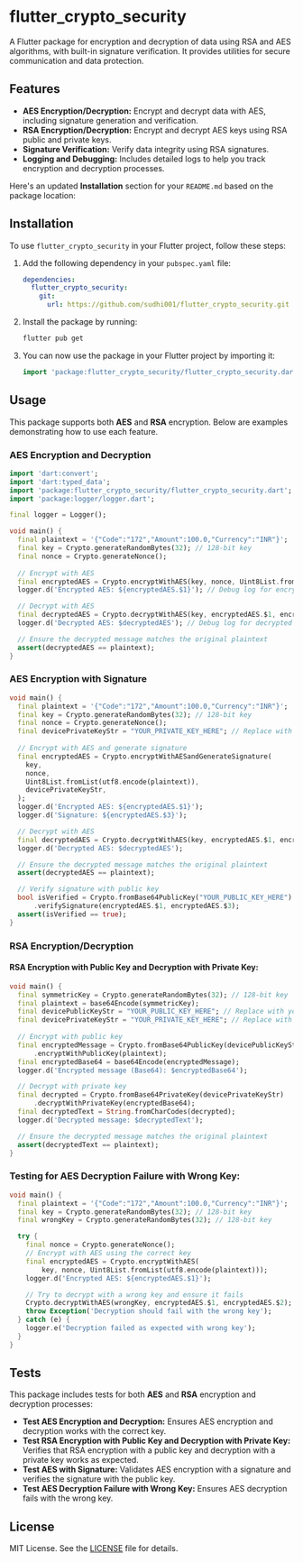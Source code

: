 # flutter_crypto_security

A Flutter package for encryption and decryption of data using RSA and AES algorithms, with built-in signature verification. It provides utilities for secure communication and data protection.

## Features

- **AES Encryption/Decryption:** Encrypt and decrypt data with AES, including signature generation and verification.
- **RSA Encryption/Decryption:** Encrypt and decrypt AES keys using RSA public and private keys.
- **Signature Verification:** Verify data integrity using RSA signatures.
- **Logging and Debugging:** Includes detailed logs to help you track encryption and decryption processes.

Here's an updated **Installation** section for your `README.md` based on the package location:

## Installation

To use `flutter_crypto_security` in your Flutter project, follow these steps:

1. Add the following dependency in your `pubspec.yaml` file:

   ```yaml
   dependencies:
     flutter_crypto_security:
       git:
         url: https://github.com/sudhi001/flutter_crypto_security.git
   ```

2. Install the package by running:

   ```bash
   flutter pub get
   ```

3. You can now use the package in your Flutter project by importing it:

   ```dart
   import 'package:flutter_crypto_security/flutter_crypto_security.dart';
   ```


## Usage

This package supports both **AES** and **RSA** encryption. Below are examples demonstrating how to use each feature.

### AES Encryption and Decryption

```dart
import 'dart:convert';
import 'dart:typed_data';
import 'package:flutter_crypto_security/flutter_crypto_security.dart';
import 'package:logger/logger.dart';

final logger = Logger();

void main() {
  final plaintext = '{"Code":"172","Amount":100.0,"Currency":"INR"}';
  final key = Crypto.generateRandomBytes(32); // 128-bit key
  final nonce = Crypto.generateNonce();
  
  // Encrypt with AES
  final encryptedAES = Crypto.encryptWithAES(key, nonce, Uint8List.fromList(utf8.encode(plaintext)));
  logger.d('Encrypted AES: ${encryptedAES.$1}'); // Debug log for encrypted data

  // Decrypt with AES
  final decryptedAES = Crypto.decryptWithAES(key, encryptedAES.$1, encryptedAES.$2);
  logger.d('Decrypted AES: $decryptedAES'); // Debug log for decrypted data

  // Ensure the decrypted message matches the original plaintext
  assert(decryptedAES == plaintext);
}
```

### AES Encryption with Signature

```dart
void main() {
  final plaintext = '{"Code":"172","Amount":100.0,"Currency":"INR"}';
  final key = Crypto.generateRandomBytes(32); // 128-bit key
  final nonce = Crypto.generateNonce();
  final devicePrivateKeyStr = "YOUR_PRIVATE_KEY_HERE"; // Replace with your private key
  
  // Encrypt with AES and generate signature
  final encryptedAES = Crypto.encryptWithAESandGenerateSignature(
    key,
    nonce,
    Uint8List.fromList(utf8.encode(plaintext)),
    devicePrivateKeyStr,
  );
  logger.d('Encrypted AES: ${encryptedAES.$1}');
  logger.d('Signature: ${encryptedAES.$3}');

  // Decrypt with AES
  final decryptedAES = Crypto.decryptWithAES(key, encryptedAES.$1, encryptedAES.$2);
  logger.d('Decrypted AES: $decryptedAES');

  // Ensure the decrypted message matches the original plaintext
  assert(decryptedAES == plaintext);

  // Verify signature with public key
  bool isVerified = Crypto.fromBase64PublicKey("YOUR_PUBLIC_KEY_HERE") // Replace with your public key
      .verifySignature(encryptedAES.$1, encryptedAES.$3);
  assert(isVerified == true);
}
```

### RSA Encryption/Decryption

#### RSA Encryption with Public Key and Decryption with Private Key:

```dart
void main() {
  final symmetricKey = Crypto.generateRandomBytes(32); // 128-bit key
  final plaintext = base64Encode(symmetricKey);
  final devicePublicKeyStr = "YOUR_PUBLIC_KEY_HERE"; // Replace with your public key
  final devicePrivateKeyStr = "YOUR_PRIVATE_KEY_HERE"; // Replace with your private key
  
  // Encrypt with public key
  final encryptedMessage = Crypto.fromBase64PublicKey(devicePublicKeyStr)
      .encryptWithPublicKey(plaintext);
  final encryptedBase64 = base64Encode(encryptedMessage);
  logger.d('Encrypted message (Base64): $encryptedBase64');

  // Decrypt with private key
  final decrypted = Crypto.fromBase64PrivateKey(devicePrivateKeyStr)
      .decryptWithPrivateKey(encryptedBase64);
  final decryptedText = String.fromCharCodes(decrypted);
  logger.d('Decrypted message: $decryptedText');

  // Ensure the decrypted message matches the original plaintext
  assert(decryptedText == plaintext);
}
```

### Testing for AES Decryption Failure with Wrong Key:

```dart
void main() {
  final plaintext = '{"Code":"172","Amount":100.0,"Currency":"INR"}';
  final key = Crypto.generateRandomBytes(32); // 128-bit key
  final wrongKey = Crypto.generateRandomBytes(32); // 128-bit key

  try {
    final nonce = Crypto.generateNonce();
    // Encrypt with AES using the correct key
    final encryptedAES = Crypto.encryptWithAES(
        key, nonce, Uint8List.fromList(utf8.encode(plaintext)));
    logger.d('Encrypted AES: ${encryptedAES.$1}');

    // Try to decrypt with a wrong key and ensure it fails
    Crypto.decryptWithAES(wrongKey, encryptedAES.$1, encryptedAES.$2);
    throw Exception('Decryption should fail with the wrong key');
  } catch (e) {
    logger.e('Decryption failed as expected with wrong key');
  }
}
```

## Tests

This package includes tests for both **AES** and **RSA** encryption and decryption processes:

- **Test AES Encryption and Decryption:** Ensures AES encryption and decryption works with the correct key.
- **Test RSA Encryption with Public Key and Decryption with Private Key:** Verifies that RSA encryption with a public key and decryption with a private key works as expected.
- **Test AES with Signature:** Validates AES encryption with a signature and verifies the signature with the public key.
- **Test AES Decryption Failure with Wrong Key:** Ensures AES decryption fails with the wrong key.

## License

MIT License. See the [LICENSE](LICENSE) file for details.

